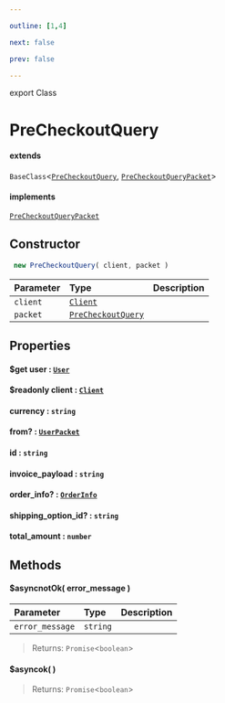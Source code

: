 ```yaml
---

outline: [1,4]

next: false

prev: false

---
```


export Class
# PreCheckoutQuery
#### extends
 `BaseClass`<[`PreCheckoutQuery`](./PreCheckoutQuery.md), [`PreCheckoutQueryPacket`](../interfaces/PreCheckoutQueryPacket.md)>
#### implements
 [`PreCheckoutQueryPacket`](../interfaces/PreCheckoutQueryPacket.md)

## Constructor
```ts
 new PreCheckoutQuery( client, packet )
 ```
| Parameter | Type | Description |
| :--- | :--- | :--- |
| `client` | [`Client`](./Client.md) | |
| `packet` | [`PreCheckoutQuery`](./PreCheckoutQuery.md) | |

## Properties

#### $get user : [`User`](./User.md)

#### $readonly client : [`Client`](./Client.md)

#### currency : `string`

#### from? : [`UserPacket`](../interfaces/UserPacket.md)

#### id : `string`

#### invoice_payload : `string`

#### order_info? : [`OrderInfo`](../interfaces/OrderInfo.md)

#### shipping_option_id? : `string`

#### total_amount : `number`

## Methods

#### $asyncnotOk( error_message )
| Parameter | Type | Description |
| :--- | :--- | :--- |
| `error_message` | `string` | |
> 
> 
> Returns: `Promise`<`boolean`>

#### $asyncok( )

> 
> 
> Returns: `Promise`<`boolean`>
